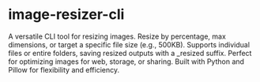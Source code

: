 # image-resizer-cli
A versatile CLI tool for resizing images. Resize by percentage, max dimensions, or target a specific file size (e.g., 500KB). Supports individual files or entire folders, saving resized outputs with a _resized suffix. Perfect for optimizing images for web, storage, or sharing. Built with Python and Pillow for flexibility and efficiency.
